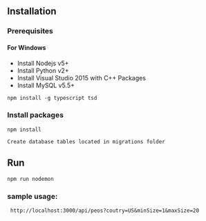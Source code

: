 ## Installation

### Prerequisites

#### For Windows

* Install Nodejs v5+
* Install Python v2+
* Install Visual Studio 2015 with C++ Packages
* Install MySQL v5.5+

```
npm install -g typescript tsd
```

### Install packages

```
npm install
```
```
Create database tables located in migrations folder
```


## Run

```
npm run nodemon
```
### sample usage:
```
 http://localhost:3000/api/peos?coutry=US&minSize=1&maxSize=20
```


